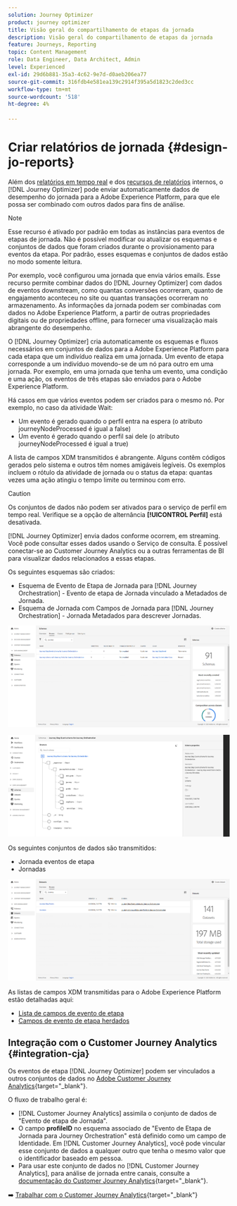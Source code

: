 ```yaml
---
solution: Journey Optimizer
product: journey optimizer
title: Visão geral do compartilhamento de etapas da jornada
description: Visão geral do compartilhamento de etapas da jornada
feature: Journeys, Reporting
topic: Content Management
role: Data Engineer, Data Architect, Admin
level: Experienced
exl-id: 29d6b881-35a3-4c62-9e7d-d0aeb206ea77
source-git-commit: 316fdb4e581ea139c2914f395a5d1823c2ded3cc
workflow-type: tm+mt
source-wordcount: '518'
ht-degree: 4%

---
```


# Criar relatórios de jornada {#design-jo-reports}

Além dos [relatórios em tempo real](live-report.md) e dos [recursos de relatórios](report-gs-cja.md) internos, o [!DNL Journey Optimizer] pode enviar automaticamente dados de desempenho do jornada para a Adobe Experience Platform, para que ele possa ser combinado com outros dados para fins de análise.

>[!NOTE]
>
>Esse recurso é ativado por padrão em todas as instâncias para eventos de etapas de jornada. Não é possível modificar ou atualizar os esquemas e conjuntos de dados que foram criados durante o provisionamento para eventos da etapa. Por padrão, esses esquemas e conjuntos de dados estão no modo somente leitura.

Por exemplo, você configurou uma jornada que envia vários emails. Esse recurso permite combinar dados do [!DNL Journey Optimizer] com dados de eventos downstream, como quantas conversões ocorreram, quanto de engajamento aconteceu no site ou quantas transações ocorreram no armazenamento. As informações da jornada podem ser combinadas com dados no Adobe Experience Platform, a partir de outras propriedades digitais ou de propriedades offline, para fornecer uma visualização mais abrangente do desempenho.

O [!DNL Journey Optimizer] cria automaticamente os esquemas e fluxos necessários em conjuntos de dados para a Adobe Experience Platform para cada etapa que um indivíduo realiza em uma jornada. Um evento de etapa corresponde a um indivíduo movendo-se de um nó para outro em uma jornada. Por exemplo, em uma jornada que tenha um evento, uma condição e uma ação, os eventos de três etapas são enviados para o Adobe Experience Platform.

Há casos em que vários eventos podem ser criados para o mesmo nó. Por exemplo, no caso da atividade Wait:

* Um evento é gerado quando o perfil entra na espera (o atributo journeyNodeProcessed é igual a false)
* Um evento é gerado quando o perfil sai dele (o atributo journeyNodeProcessed é igual a true)

A lista de campos XDM transmitidos é abrangente. Alguns contêm códigos gerados pelo sistema e outros têm nomes amigáveis legíveis. Os exemplos incluem o rótulo da atividade de jornada ou o status da etapa: quantas vezes uma ação atingiu o tempo limite ou terminou com erro.

>[!CAUTION]
>
>Os conjuntos de dados não podem ser ativados para o serviço de perfil em tempo real. Verifique se a opção de alternância **[!UICONTROL Perfil]** está desativada.

[!DNL Journey Optimizer] envia dados conforme ocorrem, em streaming. Você pode consultar esses dados usando o Serviço de consulta. É possível conectar-se ao Customer Journey Analytics ou a outras ferramentas de BI para visualizar dados relacionados a essas etapas.

Os seguintes esquemas são criados:

* Esquema de Evento de Etapa de Jornada para [!DNL Journey Orchestration] - Evento de etapa de Jornada vinculado a Metadados de Jornada.
* Esquema de Jornada com Campos de Jornada para [!DNL Journey Orchestration] - Jornada Metadados para descrever Jornadas.

![](assets/sharing1.png)

![](assets/sharing2.png)

Os seguintes conjuntos de dados são transmitidos:

* Jornada eventos de etapa
* Jornadas

![](assets/sharing3.png)

As listas de campos XDM transmitidas para o Adobe Experience Platform estão detalhadas aqui:

* [Lista de campos de evento de etapa](../reports/sharing-field-list.md)
* [Campos de evento de etapa herdados](../reports/sharing-legacy-fields.md)

## Integração com o Customer Journey Analytics {#integration-cja}

Os eventos de etapa [!DNL Journey Optimizer] podem ser vinculados a outros conjuntos de dados no [Adobe Customer Journey Analytics](https://experienceleague.adobe.com/docs/analytics-platform/using/cja-overview/cja-overview.html?lang=pt-BR){target="_blank"}.

O fluxo de trabalho geral é:

* [!DNL Customer Journey Analytics] assimila o conjunto de dados de &quot;Evento de etapa de Jornada&quot;.
* O campo **profileID** no esquema associado de &quot;Evento de Etapa de Jornada para Journey Orchestration&quot; está definido como um campo de Identidade. Em [!DNL Customer Journey Analytics], você pode vincular esse conjunto de dados a qualquer outro que tenha o mesmo valor que o identificador baseado em pessoa.
* Para usar este conjunto de dados no [!DNL Customer Journey Analytics], para análise de jornada entre canais, consulte a [documentação do Customer Journey Analytics](https://experienceleague.adobe.com/docs/analytics-platform/using/cja-usecases/cross-channel.html){target="_blank"}.

➡️ [Trabalhar com o Customer Journey Analytics](cja-ajo.md){target="_blank"}
